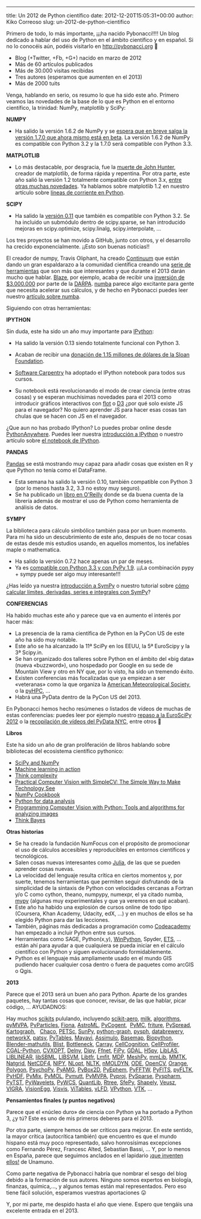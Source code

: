 ---
title: Un 2012 de Python científico
date: 2012-12-20T15:05:31+00:00
author: Kiko Correoso
slug: un-2012-de-python-cientifico

Primero de todo, lo más importante, ¡¡¡ha nacido Pybonacci!!!! Un blog dedicado a hablar del uso de Python en el ámbito científico y en español. Si no lo conocéis aún, podéis visitarlo en <http://pybonacci.org> 🙂

  * Blog (+Twitter, +Fb, +G+) nacido en marzo de 2012
  * Más de 60 artículos publicados
  * Más de 30.000 visitas recibidas
  * Tres autores (esperamos que aumenten en el 2013)
  * Más de 2000 tuits

Venga, hablando en serio, os resumo lo que ha sido este año. Primero veamos las novedades de la base de lo que es Python en el entorno científico, la trinidad: NumPy, matplotlib y SciPy:

**NUMPY**

  * Ha salido la versión 1.6.2 de NumPy y se [espera que en breve salga la versión 1.7.0 que ahora mismo está en beta](https://github.com/numpy/numpy/issues/milestones?state=open&with_issues=yes). La versión 1.6.2 de NumPy es compatible con Python 3.2 y la 1.7.0 será compatible con Python 3.3.

**MATPLOTLIB**

  * Lo más destacable, por desgracia, fue la [muerte de John Hunter](http://numfocus.org/johnhunter/), creador de matplotlib, de forma rápida y repentina. Por otra parte, este año salió la versión 1.2 totalmente compatible con Python 3.x, [entre otras muchas novedades](http://matplotlib.org/1.2.0/users/whats_new.html#new-in-matplotlib-1-2). Ya hablamos sobre matplotlib 1.2 en nuestro artículo sobre [líneas de corriente en Python](http://pybonacci.org/2012/11/13/visualizando-lineas-de-corriente-en-python-con-matplotlib/ "Visualizando líneas de corriente en Python con matplotlib").

**SCIPY**

  * Ha salido la [versión 0.11](http://sourceforge.net/projects/scipy/files/scipy/0.11.0/) que también es compatible con Python 3.2. Se ha incluido un submódulo dentro de scipy.sparse, se han introducido mejoras en scipy.optimize, scipy.linalg, scipy.interpolate, ...

Los tres proyectos se han movido a GitHub, junto con otros, y el desarrollo ha crecido exponencialmente. ¡¡Esto son buenas noticias!!

<!--more-->

El creador de numpy, Travis Oliphant, ha creado [Continuum](http://www.continuum.io/) que están dando un gran espaldarazo a la comunidad científica creando una [serie de herramientas](http://continuum.io/developer-resources.html) que son más que interesantes y que durante el 2013 darán mucho que hablar. [Blaze](https://github.com/ContinuumIO/blaze), por ejemplo, acaba de recibir una [inversión de $3.000.000](http://technicaldiscovery.blogspot.com.es/2012/12/passing-torch-of-numpy-and-moving-on-to.html) por parte de la [DARPA](www.darpa.mil/). [numba](https://github.com/numba/numba) parece algo excitante para gente que necesita acelerar sus cálculos, y de hecho en Pybonacci puedes leer nuestro [artículo sobre numba](http://pybonacci.org/2012/08/21/probando-numba-compilador-para-python-basado-en-llvm/ "Probando numba: compilador para Python basado en LLVM").

Siguiendo con otras herramientas:

**IPYTHON**

Sin duda, este ha sido un año muy importante para [IPython](http://ipython.org/):

  * Ha salido la versión 0.13 siendo totalmente funcional con Python 3.

  * Acaban de recibir una [donación de 1.15 millones de dólares de la Sloan Foundation](http://ipython.org/sloan-grant.html).

  * [Software Carpentry](http://software-carpentry.org/) ha adoptado el IPython notebook para todos sus cursos.

  * Su notebook está revolucionando el modo de crear ciencia (entre otras cosas) y se esperan muchísimas novedades para el 2013 como introducir gráficos interactivos con [flot](http://www.flotcharts.org/) o [D3](http://d3js.org/) <modo pataleta ON>¿por qué solo existe JS para el navegador? No quiero aprender JS para hacer esas cosas tan chulas que se hacen con JS en el navegador<modo pataleta OFF>.

¿Que aun no has probado IPython? Lo puedes probar online desde [PythonAnywhere](https://www.pythonanywhere.com/try-ipython/). Puedes leer nuestra [introducción a IPython](http://pybonacci.org/2012/07/02/introduccion-a-ipython-mucho-mas-que-un-interprete-de-python/ "Introducción a IPython: mucho más que un intérprete de Python") o nuestro artículo sobre [el notebook de IPython](http://pybonacci.org/2012/11/02/el-notebook-de-ipython/ "El notebook de IPython").

**PANDAS**

[Pandas](https://github.com/pydata/pandas) se está mostrando muy capaz para añadir cosas que existen en R y que Python no tenía como el DataFrame.

  * Esta semana ha salido la versión 0.10, también compatible con Python 3 (por lo menos hasta 3.2, 3.3 no estoy muy seguro).
  * Se ha publicado un [libro en O'Reilly](http://shop.oreilly.com/product/0636920023784.do) donde se da buena cuenta de la librería además de mostrar el uso de Python como herramienta de análisis de datos.

**SYMPY**

La biblioteca para cálculo simbólico también pasa por un buen momento. Para mí ha sido un descubrimiento de este año, después de no tocar cosas de estas desde mis estudios usando, en aquellos momentos, los inefables maple o mathematica.

  * Ha salido la versión 0.7.2 hace apenas un par de meses.
  * Ya es [compatible con Python 3.3 y con PyPy 1.9](https://github.com/sympy/sympy/wiki/Release-Notes-for-0.7.2). ¡¡¡La combinación pypy + sympy puede ser algo muy interesante!!!

¿Has leído ya nuestra [introducción a SymPy](http://pybonacci.org/2012/04/04/introduccion-al-calculo-simbolico-en-python-con-sympy/ "Introducción al Cálculo Simbólico en Python con SymPy") o nuestro tutorial sobre [cómo calcular límites, derivadas, series e integrales con SymPy](http://pybonacci.org/2012/04/30/como-calcular-limites-derivadas-series-e-integrales-en-python-con-sympy/ "Cómo calcular límites, derivadas, series e integrales en Python con SymPy")?

**CONFERENCIAS**

Ha habido muchas este año y parece que va en aumento el interés por hacer más:

  * La presencia de la rama científica de Python en la PyCon US de este año ha sido muy notable.
  * Este año se ha alcanzado la 11ª SciPy en los EEUU, la 5ª EuroScipy y la 3ª Scipy.in.
  * Se han organizado dos talleres sobre Python en el ámbito del «big data» (nueva «buzzword»), uno hospedado por Google en su sede de Mountain View y otro en NY que, por lo visto, ha sido un tremendo éxito.
  * Existen conferencias más focalizadas que ya empiezan a ser «veteranas» como la que organiza la [American Meteorological Society](http://annual.ametsoc.org/2013/index.cfm/programs-and-events/conferences-and-symposia/third-symposium-on-advances-in-modeling-and-analysis-using-python/), o la [pyHPC](http://www.dlr.de/sc/desktopdefault.aspx/tabid-8028/13765_read-34936/), ...
  * Habrá una PyData dentro de la PyCon US del 2013.

En Pybonacci hemos hecho resúmenes o listados de vídeos de muchas de estas conferencias: puedes leer por ejemplo nuestro [repaso a la EuroSciPy 2012](http://pybonacci.org/2012/09/17/repaso-a-la-euroscipy-2012/ "Repaso a la EuroScipy 2012") o la [recopilación de vídeos del PyData NYC](http://pybonacci.org/2012/10/31/recopilacion-del-pydata-nyc-2012/ "Recopilación del PyData NYC 2012"), entre otros 🙂

**Libros**

Este ha sido un año de gran proliferación de libros hablando sobre bibliotecas del ecosistema científico pythonico:

  * [SciPy and NumPy](http://www.amazon.com/SciPy-NumPy-Developers-Eli-Bressert/dp/1449305466/ref=sr_1_1?s=books&ie=UTF8&qid=1355998493&sr=1-1)
  *  [Machine learning in action](http://www.amazon.com/Machine-Learning-Action-Peter-Harrington/dp/1617290181/ref=la_B0088R1OMA_1_1?ie=UTF8&qid=1355998558&sr=1-1)
  * [Think complexity](http://www.amazon.com/Think-Complexity-Science-Computational-Modeling/dp/1449314635/ref=sr_1_2?s=books&ie=UTF8&qid=1355998637&sr=1-2)
  * [Practical Computer Vision with SimpleCV: The Simple Way to Make Technology See](http://www.amazon.com/Practical-Computer-Vision-SimpleCV-Technology/dp/1449320368/ref=sr_1_1?s=books&ie=UTF8&qid=1355998843&sr=1-1)
  * [NumPy Cookbook](http://www.amazon.com/NumPy-Cookbook-Ivan-Idris/dp/1849518920/ref=sr_1_3?s=books&ie=UTF8&qid=1355998888&sr=1-3&keywords=numpy)
  * [Python for data analysis](http://www.amazon.com/Python-Data-Analysis-Wes-McKinney/dp/1449319793/ref=sr_1_4?s=books&ie=UTF8&qid=1355998888&sr=1-4&keywords=numpy)
  * [Programming Computer Vision with Python: Tools and algorithms for analyzing images](http://www.amazon.com/Programming-Computer-Vision-Python-algorithms/dp/1449316549/ref=sr_1_7?s=books&ie=UTF8&qid=1355998888&sr=1-7&keywords=numpy)
  * [Think Bayes](http://www.greenteapress.com/thinkbayes/thinkbayes.pdf)

**Otras historias**

  * Se ha creado la fundación NumFocus con el propósito de promocionar el uso de cálculos accesibles y reproducibles en entornos científicos y tecnológicos.
  * Salen cosas nuevas interesantes como [Julia](http://julialang.org/), de las que se pueden aprender cosas nuevas.
  * La velocidad del lenguaje resulta crítica en ciertos momentos y, por suerte, tenemos herramientas que permiten seguir disfrutando de la simplicidad de la sintaxis de Python con velocidades cercanas a Fortran y/o C como cython, theano, numpypy, numexpr, el ya citado numba, [mypy](http://www.mypy-lang.org/) (algunas muy experimentales y que ya veremos en qué acaban).
  * Este año ha habido una explosión de cursos online de todo tipo (Coursera, Khan Academy, Udacity, edX, ...) y en muchos de ellos se ha elegido Python para dar las lecciones.
  * También, páginas más dedicadas a programación como [Codeacademy](http://www.codecademy.com/) han empezado a incluir Python entre sus cursos.
  * Herramientas como SAGE, Python(x,y), [WinPython](http://code.google.com/p/winpython/), Spyder, [ETS](http://code.enthought.com/projects/), ... están ahí para ayudar a que cualquiera se pueda iniciar en el cálculo científico con Python y siguen evolucionando formidablemente.
  * Python es el lenguaje más ampliamente usado en el mundo GIS pudiendo hacer cualquier cosa dentro o fuera de paquetes como arcGIS o Qgis.

**2013**

Parece que el 2013 será un buen año para Python. Aparte de los grandes paquetes, hay tantas cosas que conocer, revisar, de las que hablar, picar código, ... AYUDADNOS:

Hay muchos [scikits](http://scikits.appspot.com/scikits) pululando, incluyendo [scikit-aero](https://github.com/Juanlu001/scikit-aero), [milk](https://github.com/luispedro/milk/), [algorithms](https://github.com/nryoung/algorithms), [pyMVPA](http://www.pymvpa.org/), [PyParticles](https://github.com/simon-r/PyParticles), [Fiona](https://github.com/sgillies/fiona), [AstroML](http://astroml.github.com/), [PyCogent](http://pycogent.sourceforge.net/),  [PyMC](https://github.com/pymc-devs/pymc), [friture](https://github.com/tlecomte/friture), [PySpread](http://manns.github.com/pyspread/), [Kartograph](http://kartograph.org/),   [Chaco](http://code.enthought.com/chaco/), [PETSc](http://www.mcs.anl.gov/petsc/), [SunPy](http://www.sunpy.org/), [python-graph](http://code.google.com/p/python-graph/), [pysph](https://github.com/benma/pysph), [databrewery](http://databrewery.org/), [networkX](http://networkx.lanl.gov/), [patsy](http://patsy.readthedocs.org/en/latest/overview.html), [PyTables](http://pytables.org/), [Mayavi](http://code.enthought.com/projects/mayavi/), [Assimulo](http://www.jmodelica.org/assimulo), [Basemap](http://matplotlib.github.com/basemap/), [Biopython](http://www.biopython.org), [Blender-mathutils](http://www.blender.org/documentation/blender_python_api_2_65_release/mathutils.html), [Blist](http://pypi.python.org/pypi/blist/), [Bottleneck](http://pypi.python.org/pypi/Bottleneck), [Carray](https://github.com/FrancescAlted/carray), [CellCognition](http://www.cellcognition.org/), [CellProfiler](http://www.cellprofiler.org), [CGAL-Python](http://cgal-python.gforge.inria.fr/), [CVXOPT](http://abel.ee.ucla.edu/cvxopt/), [Delny](http://pypi.python.org/pypi/Delny), [Dipy](http://nipy.org/dipy), [Ffnet](http://ffnet.sourceforge.net/), [FiPy,](http://www.ctcms.nist.gov/fipy/) [GDAL](http://www.gdal.org/), [H5py](http://code.google.com/p/h5py/), [LibLAS](http://liblas.org/), [LIBLINEAR](http://www.csie.ntu.edu.tw/%7Ecjlin/liblinear/), [libSBML](http://sbml.org/Software/libSBML), [LIBSVM](http://www.csie.ntu.edu.tw/%7Ecjlin/libsvm/), [Libtfr](http://pypi.python.org/pypi/libtfr), [Lmfit](http://cars9.uchicago.edu/software/python/lmfit/), [MDP](http://mdp-toolkit.sourceforge.net/), [MeshPy](http://mathema.tician.de/software/meshpy), [mmLib](http://pymmlib.sourceforge.net/), [MMTK](http://dirac.cnrs-orleans.fr/MMTK), [Natgrid](http://matplotlib.sourceforge.net/users/toolkits.html#natgrid), [NetCDF4](http://code.google.com/p/netcdf4-python/), [NIPY](http://nipy.org/), [NLopt](http://ab-initio.mit.edu/nlopt), [NLTK](http://www.nltk.org/), [nMOLDYN](http://dirac.cnrs-orleans.fr/plone/software/nmoldyn/), [ODE](http://www.ode.org/), [OpenCV](http://opencv.org/), [Orange](http://orange.biolab.si/), [Polygon](http://www.j-raedler.de/projects/polygon), [PsychoPy](http://www.psychopy.org/), [PyAMG](http://code.google.com/p/pyamg/), [PyBox2D](http://code.google.com/p/pybox2d/), [PyEphem](http://rhodesmill.org/pyephem/), [PyFFTW](https://launchpad.net/pyfftw/), [PyFITS](http://www.stsci.edu/resources/software_hardware/pyfits), [pyFLTK](http://pyfltk.sourceforge.net/), [PyHDF](http://pysclint.sourceforge.net/pyhdf/), [PyMix](http://www.pymix.org), [PyMOL](http://www.pymol.org/), [Pymutt](http://code.google.com/p/pymutt/), [PyMVPA](http://www.pymvpa.org/), [Pyproj](http://code.google.com/p/pyproj/), [PySparse](http://pysparse.sourceforge.net/), [Pyspharm](http://code.google.com/p/pyspharm), [PyTST](https://github.com/nlehuen/pytst), [PyWavelets](http://pypi.python.org/pypi/PyWavelets/), [PyWCS](https://trac.assembla.com/astrolib), [QuantLib](http://quantlib.org), [Rtree](http://toblerity.github.com/rtree/), [SfePy](http://sfepy.org), [Shapely](https://github.com/sgillies/shapely), [Veusz](http://home.gna.org/veusz/), [VIGRA](http://hci.iwr.uni-heidelberg.de/vigra/), [VisionEgg](http://www.visionegg.org/), [Visvis](http://code.google.com/p/visvis/), [ViTables](http://vitables.org/), [vLFD](http://www.lfd.uci.edu/%7Egohlke/#python), [VPython](http://vpython.org/), [VTK](http://www.vtk.org), ...

**Pensamientos finales (y puntos negativos)**

Parece que el «núcleo duro» de ciencia con Python ya ha portado a Python 3, ¿y tú? Este es uno de mis primeros deberes para el 2013.

Por otra parte, siempre hemos de ser críticos para mejorar. En este sentido, la mayor crítica (autocrítica también) que encuentro es que el mundo hispano está muy poco representado, salvo honrosísimas excepciones como Fernando Pérez, Francesc Alted, Sebastian Bassi, ... Y, por lo menos en España, parece que seguimos anclados en el lapidario [¡que inventen ellos!](http://es.wikipedia.org/wiki/%C2%A1Que_inventen_ellos!) de Unamuno.

Como parte negativa de Pybonacci habría que nombrar el sesgo del blog debido a la formación de sus autores. Ninguno somos expertos en biología, finanzas, química,..., y algunos temas están mal representados. Pero eso tiene fácil solución, esperamos vuestras aportaciones 😛

Y, por mi parte, me despido hasta el año que viene. Espero que tengáis una excelente entrada en el 2013.